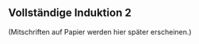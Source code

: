 [//]: # (2022-11-07.09:30)
[//]: # (HWR>DSINFO)
[//]: # (Mathe: Mathe: Algebra, Lineare Algebra)

## Vollständige Induktion 2

(Mitschriften auf Papier werden hier später erscheinen.)